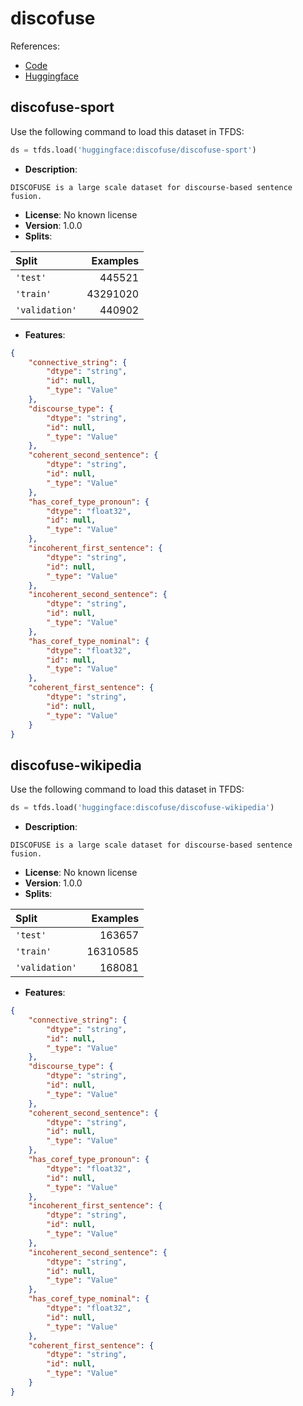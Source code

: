 # discofuse

References:

*   [Code](https://github.com/huggingface/datasets/blob/master/datasets/discofuse)
*   [Huggingface](https://huggingface.co/datasets/discofuse)


## discofuse-sport


Use the following command to load this dataset in TFDS:

```python
ds = tfds.load('huggingface:discofuse/discofuse-sport')
```

*   **Description**:

```
DISCOFUSE is a large scale dataset for discourse-based sentence fusion.
```

*   **License**: No known license
*   **Version**: 1.0.0
*   **Splits**:

Split  | Examples
:----- | -------:
`'test'` | 445521
`'train'` | 43291020
`'validation'` | 440902

*   **Features**:

```json
{
    "connective_string": {
        "dtype": "string",
        "id": null,
        "_type": "Value"
    },
    "discourse_type": {
        "dtype": "string",
        "id": null,
        "_type": "Value"
    },
    "coherent_second_sentence": {
        "dtype": "string",
        "id": null,
        "_type": "Value"
    },
    "has_coref_type_pronoun": {
        "dtype": "float32",
        "id": null,
        "_type": "Value"
    },
    "incoherent_first_sentence": {
        "dtype": "string",
        "id": null,
        "_type": "Value"
    },
    "incoherent_second_sentence": {
        "dtype": "string",
        "id": null,
        "_type": "Value"
    },
    "has_coref_type_nominal": {
        "dtype": "float32",
        "id": null,
        "_type": "Value"
    },
    "coherent_first_sentence": {
        "dtype": "string",
        "id": null,
        "_type": "Value"
    }
}
```



## discofuse-wikipedia


Use the following command to load this dataset in TFDS:

```python
ds = tfds.load('huggingface:discofuse/discofuse-wikipedia')
```

*   **Description**:

```
DISCOFUSE is a large scale dataset for discourse-based sentence fusion.
```

*   **License**: No known license
*   **Version**: 1.0.0
*   **Splits**:

Split  | Examples
:----- | -------:
`'test'` | 163657
`'train'` | 16310585
`'validation'` | 168081

*   **Features**:

```json
{
    "connective_string": {
        "dtype": "string",
        "id": null,
        "_type": "Value"
    },
    "discourse_type": {
        "dtype": "string",
        "id": null,
        "_type": "Value"
    },
    "coherent_second_sentence": {
        "dtype": "string",
        "id": null,
        "_type": "Value"
    },
    "has_coref_type_pronoun": {
        "dtype": "float32",
        "id": null,
        "_type": "Value"
    },
    "incoherent_first_sentence": {
        "dtype": "string",
        "id": null,
        "_type": "Value"
    },
    "incoherent_second_sentence": {
        "dtype": "string",
        "id": null,
        "_type": "Value"
    },
    "has_coref_type_nominal": {
        "dtype": "float32",
        "id": null,
        "_type": "Value"
    },
    "coherent_first_sentence": {
        "dtype": "string",
        "id": null,
        "_type": "Value"
    }
}
```


